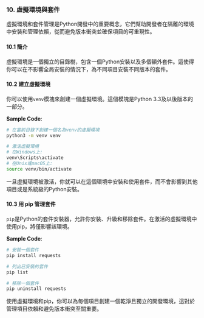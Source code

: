 ### 10. 虛擬環境與套件

虛擬環境和套件管理是Python開發中的重要概念，它們幫助開發者在隔離的環境中安裝和管理依賴，從而避免版本衝突並確保項目的可重現性。

#### 10.1 簡介

虛擬環境是一個獨立的目錄樹，包含一個Python安裝以及多個額外套件。這使得你可以在不影響全局安裝的情況下，為不同項目安裝不同版本的套件。

#### 10.2 建立虛擬環境

你可以使用`venv`模塊來創建一個虛擬環境。這個模塊是Python 3.3及以後版本的一部分。

**Sample Code**:
```bash
# 在當前目錄下創建一個名為venv的虛擬環境
python3 -m venv venv

# 激活虛擬環境
# 在Windows上:
venv\Scripts\activate
# 在Unix或macOS上:
source venv/bin/activate
```

一旦虛擬環境被激活，你就可以在這個環境中安裝和使用套件，而不會影響到其他項目或是系統級的Python安裝。

#### 10.3 用 pip 管理套件

`pip`是Python的套件安裝器，允許你安裝、升級和移除套件。在激活的虛擬環境中使用pip，將僅影響該環境。

**Sample Code**:
```bash
# 安裝一個套件
pip install requests

# 列出已安裝的套件
pip list

# 移除一個套件
pip uninstall requests
```

使用虛擬環境和pip，你可以為每個項目創建一個乾淨且獨立的開發環境，這對於管理項目依賴和避免版本衝突至關重要。